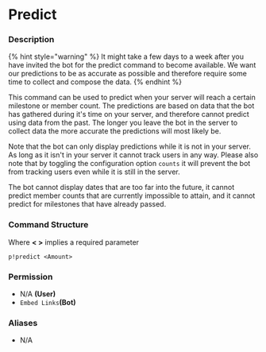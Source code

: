 # Predict

### Description

{% hint style="warning" %}
It might take a few days to a week after you have invited the bot for the predict command to become available. We want our predictions to be as accurate as possible and therefore require some time to collect and compose the data.
{% endhint %}

This command can be used to predict when your server will reach a certain milestone or member count. The predictions are based on data that the bot has gathered during it's time on your server, and therefore cannot predict using data from the past. The longer you leave the bot in the server to collect data the more accurate the predictions will most likely be.

Note that the bot can only display predictions while it is not in your server. As long as it isn't in your server it cannot track users in any way. Please also note that by toggling the configuration option `counts` it will prevent the bot from tracking users even while it is still in the server.  
  
The bot cannot display dates that are too far into the future, it cannot predict member counts that are currently impossible to attain, and it cannot predict for milestones that have already passed.

### Command Structure

Where **&lt; &gt;** implies a required parameter

```text
p!predict <Amount>
```

### **Permission**

* N/A **\(User\)**
* `Embed Links`**\(Bot\)**

### Aliases

* N/A

